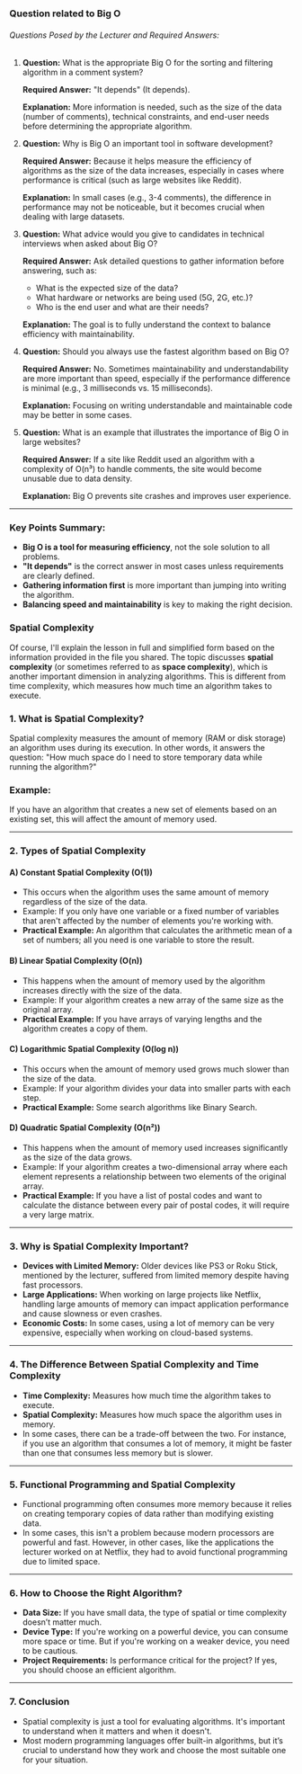 ### Question related to Big O

###### Questions Posed by the Lecturer and Required Answers:

1. **Question:** What is the appropriate Big O for the sorting and filtering algorithm in a comment system?

   **Required Answer:** "It depends" (It depends).

   **Explanation:** More information is needed, such as the size of the data (number of comments), technical constraints, and end-user needs before determining the appropriate algorithm.

2. **Question:** Why is Big O an important tool in software development?

   **Required Answer:** Because it helps measure the efficiency of algorithms as the size of the data increases, especially in cases where performance is critical (such as large websites like Reddit).

   **Explanation:** In small cases (e.g., 3-4 comments), the difference in performance may not be noticeable, but it becomes crucial when dealing with large datasets.

3. **Question:** What advice would you give to candidates in technical interviews when asked about Big O?

   **Required Answer:** Ask detailed questions to gather information before answering, such as:
   
   - What is the expected size of the data?
   - What hardware or networks are being used (5G, 2G, etc.)?
   - Who is the end user and what are their needs?

   **Explanation:** The goal is to fully understand the context to balance efficiency with maintainability.

4. **Question:** Should you always use the fastest algorithm based on Big O?

   **Required Answer:** No. Sometimes maintainability and understandability are more important than speed, especially if the performance difference is minimal (e.g., 3 milliseconds vs. 15 milliseconds).

   **Explanation:** Focusing on writing understandable and maintainable code may be better in some cases.

5. **Question:** What is an example that illustrates the importance of Big O in large websites?

   **Required Answer:** If a site like Reddit used an algorithm with a complexity of O(n³) to handle comments, the site would become unusable due to data density.

   **Explanation:** Big O prevents site crashes and improves user experience.

---

### Key Points Summary:
- **Big O is a tool for measuring efficiency**, not the sole solution to all problems.
- **"It depends"** is the correct answer in most cases unless requirements are clearly defined.
- **Gathering information first** is more important than jumping into writing the algorithm.
- **Balancing speed and maintainability** is key to making the right decision.

### Spatial Complexity

Of course, I'll explain the lesson in full and simplified form based on the information provided in the file you shared. The topic discusses **spatial complexity** (or sometimes referred to as **space complexity**), which is another important dimension in analyzing algorithms. This is different from time complexity, which measures how much time an algorithm takes to execute.

### 1. **What is Spatial Complexity?**

Spatial complexity measures the amount of memory (RAM or disk storage) an algorithm uses during its execution. In other words, it answers the question: "How much space do I need to store temporary data while running the algorithm?"

### Example:
If you have an algorithm that creates a new set of elements based on an existing set, this will affect the amount of memory used.

---

### 2. **Types of Spatial Complexity**

#### A) **Constant Spatial Complexity (O(1))**
- This occurs when the algorithm uses the same amount of memory regardless of the size of the data.
- Example: If you only have one variable or a fixed number of variables that aren't affected by the number of elements you're working with.
- **Practical Example:** An algorithm that calculates the arithmetic mean of a set of numbers; all you need is one variable to store the result.

#### B) **Linear Spatial Complexity (O(n))**
- This happens when the amount of memory used by the algorithm increases directly with the size of the data.
- Example: If your algorithm creates a new array of the same size as the original array.
- **Practical Example:** If you have arrays of varying lengths and the algorithm creates a copy of them.

#### C) **Logarithmic Spatial Complexity (O(log n))**
- This occurs when the amount of memory used grows much slower than the size of the data.
- Example: If your algorithm divides your data into smaller parts with each step.
- **Practical Example:** Some search algorithms like Binary Search.

#### D) **Quadratic Spatial Complexity (O(n²))**
- This happens when the amount of memory used increases significantly as the size of the data grows.
- Example: If your algorithm creates a two-dimensional array where each element represents a relationship between two elements of the original array.
- **Practical Example:** If you have a list of postal codes and want to calculate the distance between every pair of postal codes, it will require a very large matrix.

---

### 3. **Why is Spatial Complexity Important?**
- **Devices with Limited Memory:** Older devices like PS3 or Roku Stick, mentioned by the lecturer, suffered from limited memory despite having fast processors.
- **Large Applications:** When working on large projects like Netflix, handling large amounts of memory can impact application performance and cause slowness or even crashes.
- **Economic Costs:** In some cases, using a lot of memory can be very expensive, especially when working on cloud-based systems.

---

### 4. **The Difference Between Spatial Complexity and Time Complexity**
- **Time Complexity:** Measures how much time the algorithm takes to execute.
- **Spatial Complexity:** Measures how much space the algorithm uses in memory.
- In some cases, there can be a trade-off between the two. For instance, if you use an algorithm that consumes a lot of memory, it might be faster than one that consumes less memory but is slower.

---

### 5. **Functional Programming and Spatial Complexity**
- Functional programming often consumes more memory because it relies on creating temporary copies of data rather than modifying existing data.
- In some cases, this isn't a problem because modern processors are powerful and fast. However, in other cases, like the applications the lecturer worked on at Netflix, they had to avoid functional programming due to limited space.

---

### 6. **How to Choose the Right Algorithm?**
- **Data Size:** If you have small data, the type of spatial or time complexity doesn’t matter much.
- **Device Type:** If you're working on a powerful device, you can consume more space or time. But if you're working on a weaker device, you need to be cautious.
- **Project Requirements:** Is performance critical for the project? If yes, you should choose an efficient algorithm.

---

### 7. **Conclusion**
- Spatial complexity is just a tool for evaluating algorithms. It's important to understand when it matters and when it doesn't.
- Most modern programming languages offer built-in algorithms, but it’s crucial to understand how they work and choose the most suitable one for your situation.
